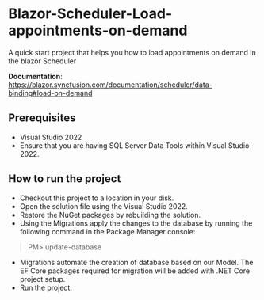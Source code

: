 # Blazor-Scheduler-Load-appointments-on-demand

A quick start project that helps you how to load appointments on demand in the blazor Scheduler

**Documentation**: https://blazor.syncfusion.com/documentation/scheduler/data-binding#load-on-demand

## Prerequisites

* Visual Studio 2022
* Ensure that you are having SQL Server Data Tools within Visual Studio 2022.

## How to run the project

* Checkout this project to a location in your disk.
* Open the solution file using the Visual Studio 2022.
* Restore the NuGet packages by rebuilding the solution.
* Using the Migrations apply the changes to the database by running the following command in the Package Manager console:
> PM> update-database
* Migrations automate the creation of database based on our Model. The EF Core packages required for migration will be added with .NET Core project setup.
* Run the project.
